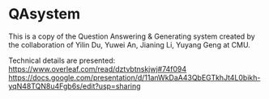 # QAsystem
This is a copy of the Question Answering & Generating system created by the collaboration of Yilin Du, Yuwei An, Jianing Li, Yuyang Geng at CMU.

Technical details are presented:
https://www.overleaf.com/read/dztvbtnskjwj#74f094
https://docs.google.com/presentation/d/11anWkDaA43QbEGTkhJt4L0bikh-yqN48TQN8u4Fgb6s/edit?usp=sharing
